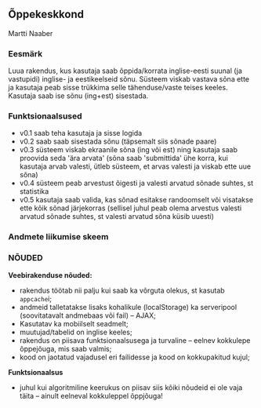 ## Õppekeskkond
Martti Naaber

### Eesmärk
Luua rakendus, kus kasutaja saab õppida/korrata inglise-eesti suunal (ja vastupidi) inglise- ja eestikeelseid sõnu. Süsteem viskab vastava sõna ette ja kasutaja peab sisse trükkima selle tähenduse/vaste teises keeles. Kasutaja saab ise sõnu (ing+est) sisestada.

### Funktsionaalsused
* v0.1 saab teha kasutaja ja sisse logida
* v0.2 saab saab sisestada sõnu (täpsemalt siis sõnade paare)
* v0.3 süsteem viskab ekraanile sõna (ing või est) ning kasutaja saab proovida seda 'ära arvata' (sõna saab 'submittida' ühe korra, kui kasutaja arvab valesti, ütleb süsteem, et arvas valesti ja viskab ette uue sõna)
* v0.4 süsteem peab arvestust õigesti ja valesti arvatud sõnade suhtes, st statistika
* v0.5 kasutaja saab valida, kas sõnad esitakse randoomselt või visatakse ette kõik sõnad järjekorras (sellisel juhul peab olema arvestus valesti arvatud sõnade suhtes, st valesti arvatud sõna küsib uuesti)

### Andmete liikumise skeem

### NÕUDED

**Veebirakenduse nõuded:**
  * rakendus töötab nii palju kui saab ka võrguta olekus, st kasutab `appcache`i;
  * andmeid talletatakse lisaks kohalikule (localStorage) ka serveripool (soovitatavalt andmebaas või fail) – AJAX;
  * Kasutatav ka mobiilselt seadmelt;
  * muutujad/tabelid on inglise keeles;
  * rakendus on piisava funktsionaalsusega ja turvaline – eelnev kokkulepe õppejõuga, mis saab valmis;
  * kood on jaotatud vajadusel eri failidesse ja kood on kokkupakitud kujul;

**Funktsionaalsus**
  * juhul kui algoritmiline keerukus on piisav siis kõiki nõudeid ei ole vaja täita – ainult eelneval kokkuleppel õppjõuga!
